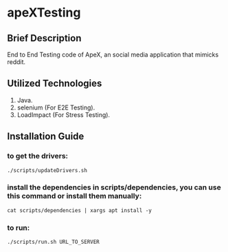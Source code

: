 # apeXTesting


## Brief Description

End to End Testing code of ApeX, an social media application that mimicks reddit.


## Utilized Technologies 

1) Java.
2) selenium (For E2E Testing).
3) LoadImpact (For Stress Testing).


## Installation Guide

### to get the drivers:

`./scripts/updateDrivers.sh`

### install the dependencies in scripts/dependencies, you can use this command or install them manually:

`cat scripts/dependencies | xargs apt install -y`

### to run:

`./scripts/run.sh URL_TO_SERVER`


